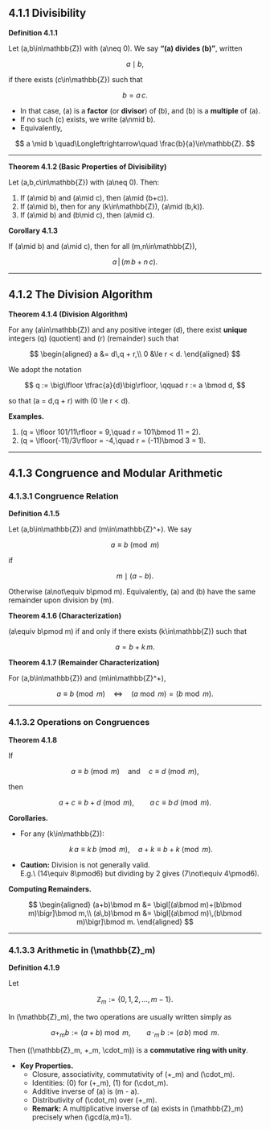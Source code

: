 ## 4.1.1 Divisibility

**Definition 4.1.1**

Let \(a,b\in\mathbb{Z}\) with \(a\neq 0\). We say **“\(a\) divides \(b\)”**, written

$$
a \mid b,
$$

if there exists \(c\in\mathbb{Z}\) such that

$$
b = a\,c.
$$

- In that case, \(a\) is a **factor** (or **divisor**) of \(b\), and \(b\) is a **multiple** of \(a\).
- If no such \(c\) exists, we write \(a\nmid b\).
- Equivalently,

$$
a \mid b
\quad\Longleftrightarrow\quad
\frac{b}{a}\in\mathbb{Z}.
$$

---

**Theorem 4.1.2 (Basic Properties of Divisibility)**

Let \(a,b,c\in\mathbb{Z}\) with \(a\neq 0\). Then:

1. If \(a\mid b\) and \(a\mid c\), then \(a\mid (b+c)\).
2. If \(a\mid b\), then for any \(k\in\mathbb{Z}\), \(a\mid (b\,k)\).
3. If \(a\mid b\) and \(b\mid c\), then \(a\mid c\).

**Corollary 4.1.3**

If \(a\mid b\) and \(a\mid c\), then for all \(m,n\in\mathbb{Z}\),

$$
a \,\bigl\vert\, (m\,b + n\,c).
$$

---

## 4.1.2 The Division Algorithm

**Theorem 4.1.4 (Division Algorithm)**

For any \(a\in\mathbb{Z}\) and any positive integer \(d\), there exist **unique** integers \(q\) (quotient) and \(r\) (remainder) such that

$$
\begin{aligned}
a &= d\,q + r,\\
0 &\le r < d.
\end{aligned}
$$

We adopt the notation

$$
q := \big\lfloor \tfrac{a}{d}\big\rfloor,
\qquad
r := a \bmod d,
$$

so that \(a = d\,q + r\) with \(0 \le r < d\).

**Examples.**

1. \(q = \lfloor 101/11\rfloor = 9,\quad r = 101\bmod 11 = 2\).  
2. \(q = \lfloor(-11)/3\rfloor = -4,\quad r = (-11)\bmod 3 = 1\).

---

## 4.1.3 Congruence and Modular Arithmetic

### 4.1.3.1 Congruence Relation

**Definition 4.1.5**

Let \(a,b\in\mathbb{Z}\) and \(m\in\mathbb{Z}^+\). We say

$$
a \equiv b \pmod m
$$

if

$$
m \mid (a - b).
$$

Otherwise \(a\not\equiv b\pmod m\). Equivalently, \(a\) and \(b\) have the same remainder upon division by \(m\).

**Theorem 4.1.6 (Characterization)**

\(a\equiv b\pmod m\) if and only if there exists \(k\in\mathbb{Z}\) such that

$$
a = b + k\,m.
$$

**Theorem 4.1.7 (Remainder Characterization)**

For \(a,b\in\mathbb{Z}\) and \(m\in\mathbb{Z}^+\),

$$
a\equiv b\pmod m
\quad\Longleftrightarrow\quad
(a\bmod m) = (b\bmod m).
$$

---

### 4.1.3.2 Operations on Congruences

**Theorem 4.1.8**

If

$$
a\equiv b\pmod m
\quad\text{and}\quad
c\equiv d\pmod m,
$$

then

$$
a + c \equiv b + d \pmod m,
\qquad
a\,c \equiv b\,d \pmod m.
$$

**Corollaries.**

- For any \(k\in\mathbb{Z}\):

  $$
  k\,a \equiv k\,b \pmod m,
  \quad
  a + k \equiv b + k \pmod m.
  $$

- **Caution:** Division is not generally valid.  
  E.g.\ \(14\equiv 8\pmod6\) but dividing by 2 gives \(7\not\equiv 4\pmod6\).

**Computing Remainders.**

$$
\begin{aligned}
(a+b)\bmod m &= \bigl[(a\bmod m)+(b\bmod m)\bigr]\bmod m,\\
(a\,b)\bmod m &= \bigl[(a\bmod m)\,(b\bmod m)\bigr]\bmod m.
\end{aligned}
$$

---

### 4.1.3.3 Arithmetic in \(\mathbb{Z}_m\)

**Definition 4.1.9**

Let

$$
\mathbb{Z}_m := \{0,1,2,\dots,m-1\}.
$$

In \(\mathbb{Z}_m\), the two operations are usually written simply as

$$
a +_m b := (a + b)\bmod m,
\qquad
a \,\cdot_m\, b := (a\,b)\bmod m.
$$

Then \((\mathbb{Z}_m, +_m, \cdot_m)\) is a **commutative ring with unity**.

- **Key Properties.**
  - Closure, associativity, commutativity of \(+_m\) and \(\cdot_m\).
  - Identities: \(0\) for \(+_m\), \(1\) for \(\cdot_m\).
  - Additive inverse of \(a\) is \(m - a\).
  - Distributivity of \(\cdot_m\) over \(+_m\).
  - **Remark:** A multiplicative inverse of \(a\) exists in \(\mathbb{Z}_m\) precisely when \(\gcd(a,m)=1\).
